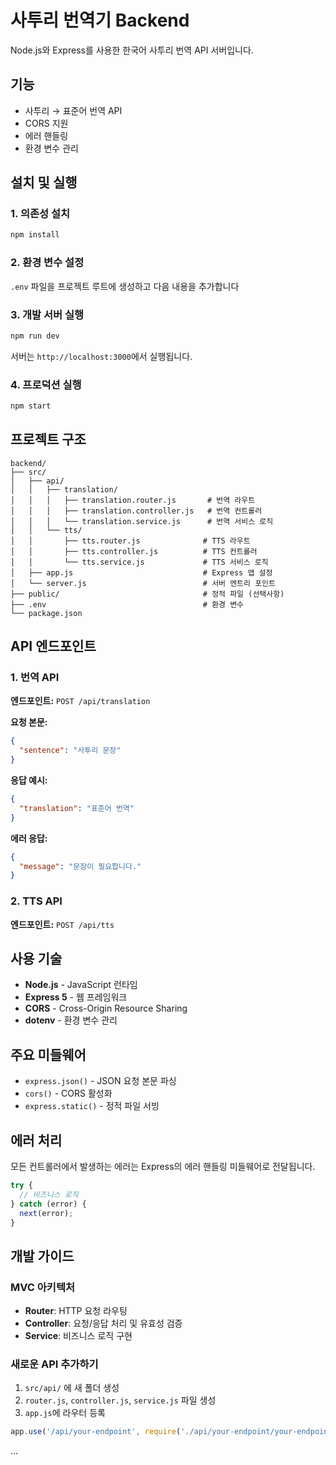 # 사투리 번역기 Backend

Node.js와 Express를 사용한 한국어 사투리 번역 API 서버입니다.

## 기능

- 사투리 → 표준어 번역 API
- CORS 지원
- 에러 핸들링
- 환경 변수 관리

## 설치 및 실행

### 1. 의존성 설치
```bash
npm install
```

### 2. 환경 변수 설정
`.env` 파일을 프로젝트 루트에 생성하고 다음 내용을 추가합니다

### 3. 개발 서버 실행
```bash
npm run dev
```

서버는 `http://localhost:3000`에서 실행됩니다.

### 4. 프로덕션 실행
```bash
npm start
```

## 프로젝트 구조

```
backend/
├── src/
│   ├── api/
│   │   ├── translation/
│   │   │   ├── translation.router.js       # 번역 라우트
│   │   │   ├── translation.controller.js   # 번역 컨트롤러
│   │   │   └── translation.service.js      # 번역 서비스 로직
│   │   └── tts/
│   │       ├── tts.router.js              # TTS 라우트
│   │       ├── tts.controller.js          # TTS 컨트롤러
│   │       └── tts.service.js             # TTS 서비스 로직
│   ├── app.js                             # Express 앱 설정
│   └── server.js                          # 서버 엔트리 포인트
├── public/                                # 정적 파일 (선택사항)
├── .env                                   # 환경 변수
└── package.json
```

## API 엔드포인트

### 1. 번역 API

**엔드포인트:** `POST /api/translation`

**요청 본문:**
```json
{
  "sentence": "사투리 문장"
}
```

**응답 예시:**
```json
{
  "translation": "표준어 번역"
}
```

**에러 응답:**
```json
{
  "message": "문장이 필요합니다."
}
```

### 2. TTS API

**엔드포인트:** `POST /api/tts`

## 사용 기술

- **Node.js** - JavaScript 런타임
- **Express 5** - 웹 프레임워크
- **CORS** - Cross-Origin Resource Sharing
- **dotenv** - 환경 변수 관리

## 주요 미들웨어

- `express.json()` - JSON 요청 본문 파싱
- `cors()` - CORS 활성화
- `express.static()` - 정적 파일 서빙

## 에러 처리

모든 컨트롤러에서 발생하는 에러는 Express의 에러 핸들링 미들웨어로 전달됩니다.

```javascript
try {
  // 비즈니스 로직
} catch (error) {
  next(error);
}
```

## 개발 가이드

### MVC 아키텍처
- **Router**: HTTP 요청 라우팅
- **Controller**: 요청/응답 처리 및 유효성 검증
- **Service**: 비즈니스 로직 구현

### 새로운 API 추가하기
1. `src/api/` 에 새 폴더 생성
2. `router.js`, `controller.js`, `service.js` 파일 생성
3. `app.js`에 라우터 등록

```javascript
app.use('/api/your-endpoint', require('./api/your-endpoint/your-endpoint.router'));
```
...